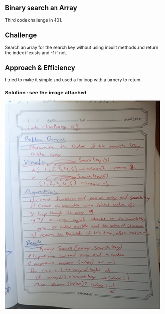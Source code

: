 ## Binary search an Array
Third code challenge in 401. 

## Challenge
Search an array for the search key without using inbuilt methods and return the index if exists and -1 if not.

## Approach & Efficiency
I tried to make it simple and used a for loop with a turnery to return.

### Solution : see the image attached
![](codeChall03.jpg)